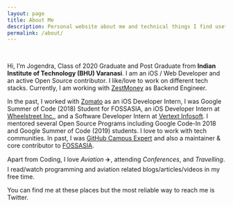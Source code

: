 ```yaml
---
layout: page
title: About Me
description: Personal website about me and technical things I find useful
permalink: /about/
---
```

<br>

Hi, I’m Jogendra, Class of 2020 Graduate and Post Graduate from **Indian Institute of Technology (BHU) Varanasi**. I am an iOS / Web Developer and an active Open Source contributor. I like/love to work on different tech stacks. Currently, I am working with [ZestMoney](https://www.zestmoney.in/) as Backend Engineer.

In the past, I worked with [Zomato](https://www.zomato.com/) as an iOS Developer Intern, I was Google Summer of Code (2018) Student for FOSSASIA, an iOS Developer Intern at [Wheelstreet Inc.](https://www.wheelstreet.com/), and a Software Developer Intern at [Vertext Infosoft](https://vertexinfosoft.com/). I mentored several Open Source Programs including Google Code-In 2018 and Google Summer of Code (2019) students. I love to work with tech communities. In past, I was [GitHub Campus Expert](https://githubcampus.expert/jogendra/) and also a maintainer & core contributor to [FOSSASIA](https://fossasia.org/).

Apart from Coding, I love _Aviation_ :airplane:, attending _Conferences_, and _Travelling_. I read/watch programming and aviation related blogs/articles/videos in my free time.

You can find me at these places but the most reliable way to reach me is Twitter.

<div align="center">
<p>
<a href="mailto:jogendrafx@gmail.com"><i class="fa fa-envelope-o fa-fw" aria-hidden="true" style="font-size:40px;color:#2980b9"></i></a>
&nbsp; &nbsp; &nbsp;
<a href="https://github.com/jogendra"><i class="fa fa-github" aria-hidden="true" style="font-size:40px;color:#2980b9"></i></a>
&nbsp; &nbsp; &nbsp;
<a href="https://twitter.com/jogendrafx"><i class="fa fa-twitter" aria-hidden="true" style="font-size:40px;color:#2980b9"></i></a>
&nbsp; &nbsp; &nbsp;
<a href="https://www.linkedin.com/in/jogendrasingh24/"><i class="fa fa-linkedin" aria-hidden="true" style="font-size:40px;color:#2980b9"></i></a>
&nbsp; &nbsp; &nbsp;
</p>
</div>
 
